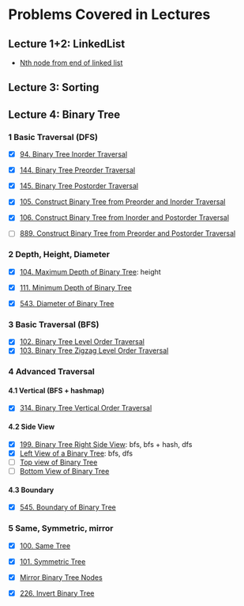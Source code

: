 # Problems Covered in Lectures
## Lecture 1+2: LinkedList
- [Nth node from end of linked list](https://practice.geeksforgeeks.org/problems/nth-node-from-end-of-linked-list/1)

## Lecture 3: Sorting


## Lecture 4: Binary Tree
### 1 Basic Traversal (DFS)
- [x] [94. Binary Tree Inorder Traversal](https://leetcode.com/problems/binary-tree-inorder-traversal/)
- [x] [144. Binary Tree Preorder Traversal](https://leetcode.com/problems/binary-tree-preorder-traversal/)
- [x] [145. Binary Tree Postorder Traversal](https://leetcode.com/problems/binary-tree-postorder-traversal/)
- [x] [105. Construct Binary Tree from Preorder and Inorder Traversal](https://leetcode.com/problems/construct-binary-tree-from-preorder-and-inorder-traversal/)
- [x] [106. Construct Binary Tree from Inorder and Postorder Traversal](https://leetcode.com/problems/construct-binary-tree-from-inorder-and-postorder-traversal/)
- [ ] [889. Construct Binary Tree from Preorder and Postorder Traversal](https://leetcode.com/problems/construct-binary-tree-from-preorder-and-postorder-traversal/)


### 2 Depth, Height, Diameter
- [x] [104. Maximum Depth of Binary Tree](https://leetcode.com/problems/maximum-depth-of-binary-tree/): height
- [x] [111. Minimum Depth of Binary Tree](https://leetcode.com/problems/minimum-depth-of-binary-tree/)
- [x] [543. Diameter of Binary Tree](https://leetcode.com/problems/diameter-of-binary-tree/)


### 3 Basic Traversal (BFS)
- [x] [102. Binary Tree Level Order Traversal](https://leetcode.com/problems/binary-tree-level-order-traversal/)
- [x] [103. Binary Tree Zigzag Level Order Traversal](https://leetcode.com/problems/binary-tree-zigzag-level-order-traversal/)

### 4 Advanced Traversal 
#### 4.1 Vertical (BFS + hashmap)
- [x] [314. Binary Tree Vertical Order Traversal](https://leetcode.com/problems/binary-tree-vertical-order-traversal/)

#### 4.2 Side View
- [x] [199. Binary Tree Right Side View](https://leetcode.com/problems/binary-tree-right-side-view/): bfs, bfs + hash, dfs
- [x] [Left View of a Binary Tree](https://www.geeksforgeeks.org/print-left-view-binary-tree/): bfs, dfs
- [ ] [Top view of Binary Tree](https://www.hackerrank.com/challenges/tree-top-view/problem)
- [ ] [Bottom View of Binary Tree](https://practice.geeksforgeeks.org/problems/bottom-view-of-binary-tree/1)

#### 4.3 Boundary
- [x] [545. Boundary of Binary Tree](https://leetcode.com/problems/boundary-of-binary-tree/)


### 5 Same, Symmetric, mirror
- [x] [100. Same Tree](https://leetcode.com/problems/same-tree/)
- [x] [101. Symmetric Tree](https://leetcode.com/problems/symmetric-tree/)
- [x] [Mirror Binary Tree Nodes](https://www.educative.io/m/mirror-binary-tree-nodes)
- [x] [226. Invert Binary Tree](https://leetcode.com/problems/invert-binary-tree/)


